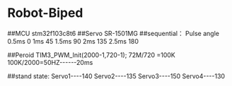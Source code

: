 # Robot-Biped

##MCU
stm32f103c8t6
##Servo
SR-1501MG
##sequential：
Pulse angle
0.5ms  0
1ms    45
1.5ms  90
2ms    135
2.5ms   180

##Peroid
TIM3_PWM_Init(2000-1,720-1); 
72M/720 =100K 100K/2000=50HZ------20ms

##stand state:
Servo1----140
Servo2----135
Servo3----150
Servo4----130


